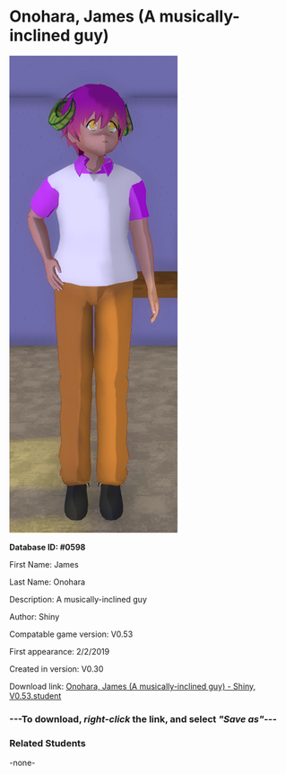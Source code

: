 # Onohara, James (A musically-inclined guy)

<img src="../../Files/Images/Onohara, James (A musically-inclined guy).png" title="Onohara, James (A musically-inclined guy) - Shiny, V0.53">

**Database ID: #0598**

First Name: James

Last Name: Onohara

Description: A musically-inclined guy

Author: Shiny

Compatable game version: V0.53

First appearance: 2/2/2019

Created in version: V0.30

Download link: <a href="https://raw.githubusercontent.com/Arbiter1223/Daigaku-Gurashi-Custom-Students/master/Files/Student%20Files/Onohara%2C%20James%20(A%20musically-inclined%20guy)%20-%20Shiny%2C%20V0.53.student">Onohara, James (A musically-inclined guy) - Shiny, V0.53.student</a>

### ---**To download, _right-click_ the link, and select _"Save as"_**---

### Related Students

-none-
